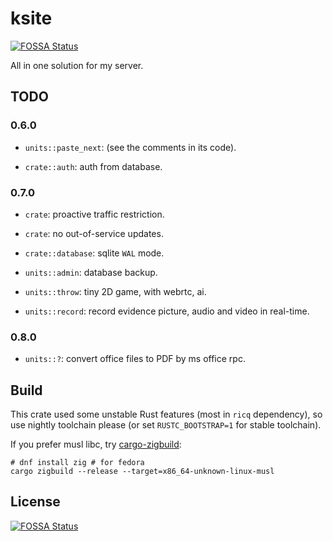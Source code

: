 # ksite
[![FOSSA Status](https://app.fossa.com/api/projects/git%2Bgithub.com%2Fkkocdko%2Fksite.svg?type=shield)](https://app.fossa.com/projects/git%2Bgithub.com%2Fkkocdko%2Fksite?ref=badge_shield)


All in one solution for my server.

## TODO

### 0.6.0

- `units::paste_next`: (see the comments in its code).

- `crate::auth`: auth from database.

### 0.7.0

- `crate`: proactive traffic restriction.

- `crate`: no out-of-service updates.

- `crate::database`: sqlite `WAL` mode.

- `units::admin`: database backup.

- `units::throw`: tiny 2D game, with webrtc, ai.

- `units::record`: record evidence picture, audio and video in real-time.

### 0.8.0

- `units::?`: convert office files to PDF by ms office rpc.

## Build

This crate used some unstable Rust features (most in `ricq` dependency), so use nightly toolchain please (or set `RUSTC_BOOTSTRAP=1` for stable toolchain).

If you prefer musl libc, try [cargo-zigbuild](https://github.com/messense/cargo-zigbuild):

```
# dnf install zig # for fedora
cargo zigbuild --release --target=x86_64-unknown-linux-musl
```


## License
[![FOSSA Status](https://app.fossa.com/api/projects/git%2Bgithub.com%2Fkkocdko%2Fksite.svg?type=large)](https://app.fossa.com/projects/git%2Bgithub.com%2Fkkocdko%2Fksite?ref=badge_large)